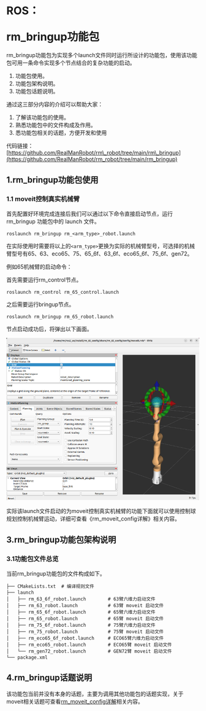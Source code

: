 # <p class="hidden">ROS：</p>rm_bringup功能包

rm_bringup功能包为实现多个launch文件同时运行所设计的功能包，使用该功能包可用一条命令实现多个节点结合的复杂功能的启动。

1. 功能包使用。
2. 功能包架构说明。
3. 功能包话题说明。

通过这三部分内容的介绍可以帮助大家：

1. 了解该功能包的使用。
2. 熟悉功能包中的文件构成及作用。
3. 悉功能包相关的话题，方便开发和使用

代码链接：[https://github.com/RealManRobot/rm\_robot/tree/main/rm\_bringup](https://github.com/RealManRobot/rm_robot/tree/main/rm_bringup)

## 1.rm_bringup功能包使用

### 1.1 moveit控制真实机械臂

首先配置好环境完成连接后我们可以通过以下命令直接启动节点，运行 rm_bringup 功能包中的 launch 文件。

```ros
roslaunch rm_bringup rm_<arm_type>_robot.launch
```

在实际使用时需要将以上的`<arm_type>`更换为实际的机械臂型号，可选择的机械臂型号有65、63、eco65、75、65_6f、63_6f、eco65_6f、75_6f、gen72。

例如65机械臂的启动命令：

首先需要运行rm_control节点。

```ros
roslaunch rm_control rm_65_control.launch
```

之后需要运行bringup节点。

```ros
roslaunch rm_bringup rm_65_robot.launch
```

节点启动成功后，将弹出以下画面。

![alt text](image.png)

实际该launch文件启动的为moveit控制真实机械臂的功能下面就可以使用控制球规划控制机械臂运动，详细可查看《rm_moveit_config详解》相关内容。

## 3.rm_bringup功能包架构说明

### 3.1功能包文件总览

当前rm_bringup功能包的文件构成如下。

```
├── CMakeLists.txt  # 编译规则文件
├── launch
│   ├── rm_63_6f_robot.launch        # 63臂六维力启动文件
│   ├── rm_63_robot.launch           # 63臂 moveit 启动文件
│   ├── rm_65_6f_robot.launch        # 65臂六维力启动文件
│   ├── rm_65_robot.launch           # 65臂 moveit 启动文件
│   ├── rm_75_6f_robot.launch        # 75臂六维力启动文件
│   ├── rm_75_robot.launch           # 75臂 moveit 启动文件
│   ├── rm_eco65_6f_robot.launch     # ECO65臂六维力启动文件
│   ├── rm_eco65_robot.launch        # ECO65臂 moveit 启动文件
│   └── rm_gen72_robot.launch        # GEN72臂 moveit 启动文件
└── package.xml
```

## 4.rm_bringup话题说明

该功能包当前并没有本身的话题，主要为调用其他功能包的话题实现，关于moveit相关话题可查看[rm_moveit_config详解](/docs/robot/ros/moveitConfig/index.md)相关内容。
